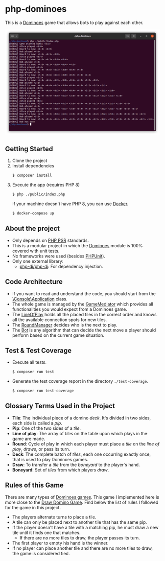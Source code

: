 # php-dominoes

This is a [Dominoes](https://en.wikipedia.org/wiki/Dominoes) game that allows bots to play against each other.

![Demo](cover.png)

## Getting Started

1. Clone the project
1. Install dependencies
   ```bash
   $ composer install
   ```
1. Execute the app (requires PHP 8)
   ```bash
   $ php ./public/index.php
   ```
   If your machine doesn't have PHP 8, you can use [Docker](https://docs.docker.com/get-docker/).
   ```bash
   $ docker-compose up
   ```

## About the project

- Only depends on [PHP PSR] standards.
- This is a modular project in which the [Dominoes] module is 100% covered with unit tests.
- No frameworks were used (besides [PHPUnit]).
- Only one external library:
  - [php-di/php-di]: For dependency injection.

## Code Architecture

- If you want to read and understand the code, you should start from the [\Console\Application] class.
- The whole game is managed by the [GameMediator] which provides all functionalities you would expect from a Dominoes
  game.
- The [LineOfPlay] holds all the placed tiles in the correct order and knows all the available connection spots for new
  tiles.
- The [RoundManager] decides who is the next to play.
- The [Bot] is any algorithm that can decide the next move a player should perform based on the current game situation.

## Test & Test Coverage

- Execute all tests.
  ```bash
  $ composer run test
  ```
- Generate the test coverage report in the directory `./test-coverage`.
  ```bash
  $ composer run test-coverage
  ```

## Glossary Terms Used in the Project

- **Tile**: The individual piece of a domino *deck*. It's divided in two sides, each side is called a *pip*.
- **Pip**: One of the two sides of a *tile*.
- **Line of play**: The array of *tiles* on the table upon which plays in the game are made.
- **Round**: Cycle of play in which each player must place a *tile* on the *line of play*, *draws*, or pass its turn.
- **Deck**: The complete batch of *tiles*, each one occurring exactly once, that is used to play Dominoes games.
- **Draw**: To transfer a *tile* from the *boneyard* to the player's hand.
- **Boneyard**: Set of *tiles* from which players *draw*.

## Rules of this Game

There are many types of [Dominoes games](https://en.wikipedia.org/wiki/List_of_domino_games). This game I implemented 
here is more close to the [Draw Domino Game](https://en.wikipedia.org/wiki/List_of_domino_games#Draw_Game). Find below 
the list of rules I followed for the game in this project.

- The players alternate turns to place a tile.
- A tile can only be placed next to another tile that has the same pip.
- If the player doesn't have a tile with a matching pip, he must draw a new tile until it finds one that matches.
  - If there are no more tiles to draw, the player passes its turn.
- The first player to empty his hand is the winner.
- If no player can place another tile and there are no more tiles to draw, the game is considered tied.

[PHP PSR]: https://www.php-fig.org/
[PHPUnit]: https://github.com/sebastianbergmann/phpunit/
[php-di/php-di]: https://github.com/PHP-DI/PHP-DI
[Dominoes]: src/Console
[Bot]: src/Dominoes/Bot/BotInterface.php
[GameMediator]: src/Dominoes/GameMediator/GameMediatorInterface.php
[LineOfPlay]: src/Dominoes/LineOfPlay/LineOfPlayInterface.php
[RoundManager]: src/Dominoes/RoundManager/RoundManagerInterface.php
[\Console\Application]: src/Console/Application.php




